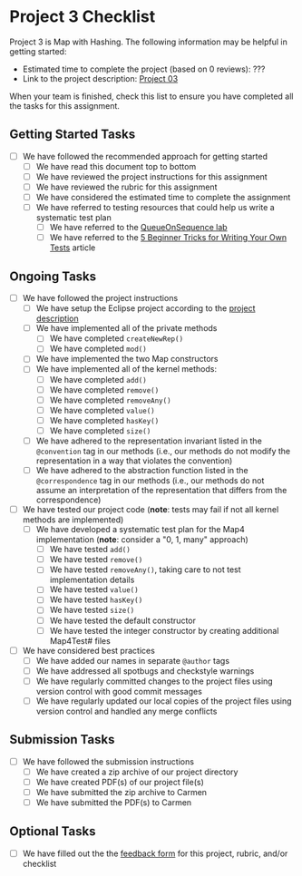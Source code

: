 # Project 3 Checklist

Project 3 is Map with Hashing. The following information may be 
helpful in getting started:

- Estimated time to complete the project (based on 0 reviews): ???
- Link to the project description: [Project 03][project]

When your team is finished, check this list to ensure you have 
completed all the tasks for this assignment.

## Getting Started Tasks

- [ ] We have followed the recommended approach for getting started
  - [ ] We have read this document top to bottom
  - [ ] We have reviewed the project instructions for this assignment
  - [ ] We have reviewed the rubric for this assignment
  - [ ] We have considered the estimated time to complete the assignment
  - [ ] We have referred to testing resources that could help us write a systematic test plan
    - [ ] We have referred to the [QueueOnSequence lab][queue-on-sequence]
    - [ ] We have referred to the [5 Beginner Tricks for Writing Your Own Tests][5-tricks-for-testing] article

## Ongoing Tasks

- [ ] We have followed the project instructions
  - [ ] We have setup the Eclipse project according to the [project description][project]
  - [ ] We have implemented all of the private methods 
    - [ ] We have completed `createNewRep()`
    - [ ] We have completed `mod()`
  - [ ] We have implemented the two Map constructors
  - [ ] We have implemented all of the kernel methods: 
    - [ ] We have completed `add()`
    - [ ] We have completed `remove()`
    - [ ] We have completed `removeAny()`
    - [ ] We have completed `value()`
    - [ ] We have completed `hasKey()`
    - [ ] We have completed `size()`
  - [ ] We have adhered to the representation invariant listed in the `@convention` tag in our methods 
        (i.e., our methods do not modify the representation in a way that violates the convention)
  - [ ] We have adhered to the abstraction function listed in the `@correspondence` tag in our methods
        (i.e., our methods do not assume an interpretation of the representation that differs from the correspondence)
- [ ] We have tested our project code (**note**: tests may fail if not all kernel methods are implemented)
  - [ ] We have developed a systematic test plan for the Map4 implementation (**note**: consider a "0, 1, many" approach)
    - [ ] We have tested `add()`
    - [ ] We have tested `remove()`
    - [ ] We have tested `removeAny()`, taking care to not test implementation details
    - [ ] We have tested `value()`
    - [ ] We have tested `hasKey()`
    - [ ] We have tested `size()`
    - [ ] We have tested the default constructor
    - [ ] We have tested the integer constructor by creating additional Map4Test# files
- [ ] We have considered best practices
  - [ ] We have added our names in separate `@author` tags
  - [ ] We have addressed all spotbugs and checkstyle warnings
  - [ ] We have regularly committed changes to the project files using version control with good commit messages
  - [ ] We have regularly updated our local copies of the project files using version control and handled any merge conflicts

## Submission Tasks

- [ ] We have followed the submission instructions
  - [ ] We have created a zip archive of our project directory
  - [ ] We have created PDF(s) of our project file(s)
  - [ ] We have submitted the zip archive to Carmen
  - [ ] We have submitted the PDF(s) to Carmen

## Optional Tasks

- [ ] We have filled out the the [feedback form][feedback-form] for this project, rubric, and/or checklist


[feedback-form]: https://forms.gle/qJ1gEM5N1r6X7Poy5
[project]: https://web.cse.ohio-state.edu/software/2231/web-sw2/assignments/projects/map-with-hashing/map-with-hashing.html
[queue-on-sequence]: https://web.cse.ohio-state.edu/software/2231/web-sw2/extras/instructions/version-control/version-control.html
[5-tricks-for-testing]: https://therenegadecoder.com/code/beginner-tricks-for-writing-your-own-unit-tests/

